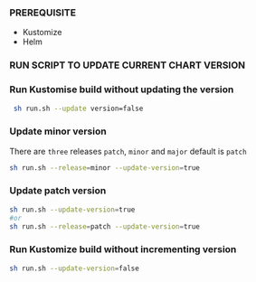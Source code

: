 
### PREREQUISITE
- Kustomize
- Helm



### RUN SCRIPT TO UPDATE CURRENT CHART VERSION

### Run Kustomise build without updating the version
```sh
 sh run.sh --update version=false
 ```
### Update minor version
 There are `three` releases `patch`, `minor` and `major` default is `patch ` 
 ```sh
 sh run.sh --release=minor --update-version=true
 ```
 ### Update patch version
  ```sh
 sh run.sh --update-version=true
 #or
 sh run.sh --release=patch --update-version=true
 ```

### Run Kustomize build without incrementing version
 ```sh
 sh run.sh --update-version=false
```